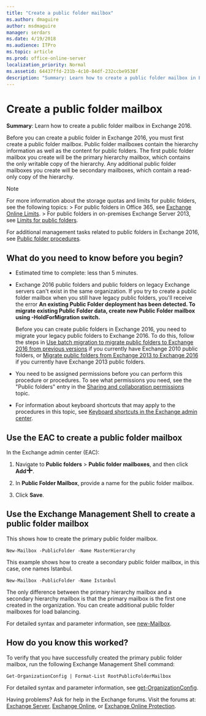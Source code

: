 ```yaml
---
title: "Create a public folder mailbox"
ms.author: dmaguire
author: msdmaguire
manager: serdars
ms.date: 4/19/2018
ms.audience: ITPro
ms.topic: article
ms.prod: office-online-server
localization_priority: Normal
ms.assetid: 64437ffd-231b-4c10-84df-232ccbe9538f
description: "Summary: Learn how to create a public folder mailbox in Exchange 2016."
---
```


# Create a public folder mailbox

 **Summary**: Learn how to create a public folder mailbox in Exchange 2016.
  
Before you can create a public folder in Exchange 2016, you must first create a public folder mailbox. Public folder mailboxes contain the hierarchy information as well as the content for public folders. The first public folder mailbox you create will be the primary hierarchy mailbox, which contains the only writable copy of the hierarchy. Any additional public folder mailboxes you create will be secondary mailboxes, which contain a read-only copy of the hierarchy.
  
> [!NOTE]
>  For more information about the storage quotas and limits for public folders, see the following topics: >  For public folders in Office 365, see [Exchange Online Limits](https://go.microsoft.com/fwlink/?LinkID=391188). >  For public folders in on-premises Exchange Server 2013, see [Limits for public folders](limits.md). 
  
For additional management tasks related to public folders in Exchange 2016, see [Public folder procedures](procedures.md).
  
## What do you need to know before you begin?

- Estimated time to complete: less than 5 minutes.
    
- Exchange 2016 public folders and public folders on legacy Exchange servers can't exist in the same organization. If you try to create a public folder mailbox when you still have legacy public folders, you'll receive the error **An existing Public Folder deployment has been detected. To migrate existing Public Folder data, create new Public Folder mailbox using -HoldForMigration switch.**
    
    Before you can create public folders in Exchange 2016, you need to migrate your legacy public folders to Exchange 2016. To do this, follow the steps in [Use batch migration to migrate public folders to Exchange 2016 from previous versions](batch-migration-from-previous-versions.md) if you currently have Exchange 2010 public folders, or [Migrate public folders from Exchange 2013 to Exchange 2016](migrate-from-exchange-2013.md) if you currently have Exchange 2013 public folders. 
    
- You need to be assigned permissions before you can perform this procedure or procedures. To see what permissions you need, see the "Public folders" entry in the [Sharing and collaboration permissions](../../permissions/feature-permissions/sharing-and-collaboration-permissions.md) topic. 
    
- For information about keyboard shortcuts that may apply to the procedures in this topic, see [Keyboard shortcuts in the Exchange admin center](../../about-documentation/eac-keyboard-shortcuts.md).
    
## Use the EAC to create a public folder mailbox

In the Exchange admin center (EAC):
  
1. Navigate to **Public folders** \> **Public folder mailboxes**, and then click **Add**![Add icon](../../media/ITPro_EAC_AddIcon.png).
    
2. In **Public Folder Mailbox**, provide a name for the public folder mailbox.
    
3. Click **Save**.
    
## Use the Exchange Management Shell to create a public folder mailbox

This shows how to create the primary public folder mailbox.
  
```
New-Mailbox -PublicFolder -Name MasterHierarchy
```

This example shows how to create a secondary public folder mailbox, in this case, one names Istanbul.
  
```
New-Mailbox -PublicFolder -Name Istanbul 
```

The only difference between the primary hierarchy mailbox and a secondary hierarchy mailbox is that the primary mailbox is the first one created in the organization. You can create additional public folder mailboxes for load balancing.
  
For detailed syntax and parameter information, see [new-Mailbox](http://technet.microsoft.com/library/42dbb25a-0b23-4775-ae15-7af62c089565.aspx).
  
## How do you know this worked?

To verify that you have successfully created the primary public folder mailbox, run the following Exchange Management Shell command:
  
```
Get-OrganizationConfig | Format-List RootPublicFolderMailbox
```

For detailed syntax and parameter information, see [get-OrganizationConfig](http://technet.microsoft.com/library/3e07e5cc-5066-40e7-8642-845ad080f9a9.aspx).
  
Having problems? Ask for help in the Exchange forums. Visit the forums at: [Exchange Server](https://go.microsoft.com/fwlink/p/?linkId=60612), [Exchange Online](https://go.microsoft.com/fwlink/p/?linkId=267542), or [Exchange Online Protection](https://go.microsoft.com/fwlink/p/?linkId=285351).
  

